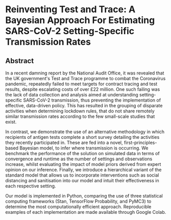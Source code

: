 # Reinventing Test and Trace: A Bayesian Approach For Estimating SARS-CoV-2 Setting-Specific Transmission Rates

## Abstract

In a recent damning report by the National Audit Office, it was revealed that the UK government's Test and Trace  programme to  combat the Coronavirus pandemic, repeatedly failed to  meet targets for contract tracing and test results, despite escalating costs of over £22 million. One such failing was the lack of data collection and analysis aimed at understanding setting-specific SARS-CoV-2 transmission, thus preventing the implementation of effective, data-driven policy. This has resulted in the grouping of  disparate  activities  when  determining  lockdown  rules, that  do  not share  remotely  similar transmission rates according to the few small-scale studies that exist.

In contrast, we demonstrate the use of an alternative methodology in which recipients of antigen tests complete a short survey detailing the activities they recently participated in. These are fed into a novel, first-principles-based Bayesian model, to infer where transmission is  occurring. We benchmark the performance of the solution on simulated data in terms of convergence and runtime as the number of settings and  observations increase,  whilst  evaluating the  impact  of  model  priors  derived from expert opinion on our inference. Finally, we introduce a hierarchical  variant  of the standard model that allows us to incorporate interventions such as social distancing and sanitisation into our model and intuit their effectiveness in each respective setting.

Our model is implemented in Python, comparing the use of three statistical computing frameworks (Stan, TensorFlow Probability, and PyMC3) to determine the most computationally efficient approach. Reproducible examples of each implementation are made available through Google Colab.

